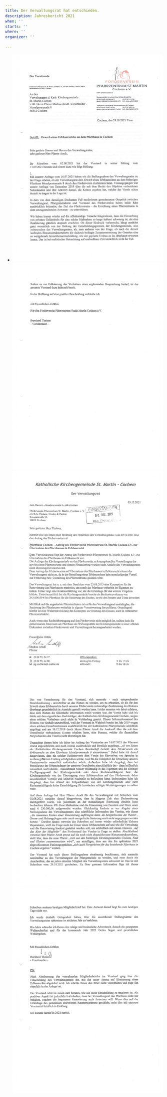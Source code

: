 ```yaml
---
title: Der Verwaltungsrat hat entschieden.
description: Jahresbericht 2021
when: ''
starts: ''
where: ''
organizer: ''

---
```

* ![](/images/forderverein-erwerb-eines-erbaurechtes-anfrage-an-den-verwaltundsrat-oktober-2021.jpg)![](/images/forderverein-antrag-an-den-verwaltungsrat-s-3.jpg)![](/images/forderverein-antwort-des-verwaltungsrates.jpg)![](/images/forderverein-jahresbericht-2021-s-2.jpg)![](/images/forderverein-jahresbericht-s-3.jpg)